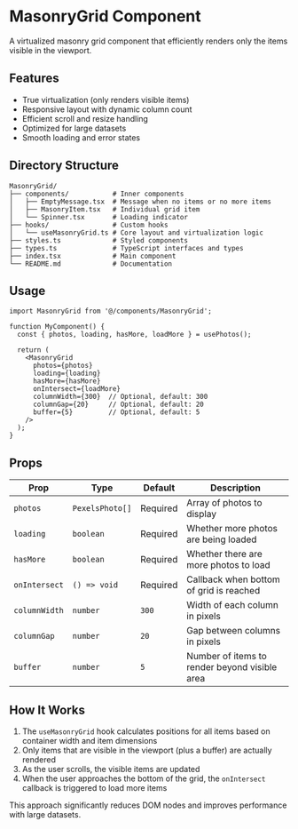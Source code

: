 # MasonryGrid Component

A virtualized masonry grid component that efficiently renders only the items visible in the viewport.

## Features

- True virtualization (only renders visible items)
- Responsive layout with dynamic column count
- Efficient scroll and resize handling
- Optimized for large datasets
- Smooth loading and error states

## Directory Structure

```
MasonryGrid/
├── components/           # Inner components
│   ├── EmptyMessage.tsx  # Message when no items or no more items
│   ├── MasonryItem.tsx   # Individual grid item
│   └── Spinner.tsx       # Loading indicator
├── hooks/                # Custom hooks
│   └── useMasonryGrid.ts # Core layout and virtualization logic
├── styles.ts             # Styled components
├── types.ts              # TypeScript interfaces and types
├── index.tsx             # Main component
└── README.md             # Documentation
```

## Usage

```tsx
import MasonryGrid from '@/components/MasonryGrid';

function MyComponent() {
  const { photos, loading, hasMore, loadMore } = usePhotos();

  return (
    <MasonryGrid
      photos={photos}
      loading={loading}
      hasMore={hasMore}
      onIntersect={loadMore}
      columnWidth={300}  // Optional, default: 300
      columnGap={20}     // Optional, default: 20
      buffer={5}         // Optional, default: 5
    />
  );
}
```

## Props

| Prop | Type | Default | Description |
|------|------|---------|-------------|
| `photos` | `PexelsPhoto[]` | Required | Array of photos to display |
| `loading` | `boolean` | Required | Whether more photos are being loaded |
| `hasMore` | `boolean` | Required | Whether there are more photos to load |
| `onIntersect` | `() => void` | Required | Callback when bottom of grid is reached |
| `columnWidth` | `number` | `300` | Width of each column in pixels |
| `columnGap` | `number` | `20` | Gap between columns in pixels |
| `buffer` | `number` | `5` | Number of items to render beyond visible area |

## How It Works

1. The `useMasonryGrid` hook calculates positions for all items based on container width and item dimensions
2. Only items that are visible in the viewport (plus a buffer) are actually rendered
3. As the user scrolls, the visible items are updated
4. When the user approaches the bottom of the grid, the `onIntersect` callback is triggered to load more items

This approach significantly reduces DOM nodes and improves performance with large datasets.